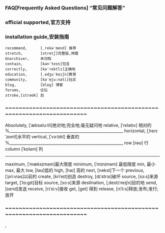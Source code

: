 ### FAQ[Frequently Asked Questions] “常见问题解答”


### official supported,官方支持
### installation guide,安装指南
```note
recommend,      [ˌrekəˈmend] 推荐
stretch,        [stretʃ]完整版,伸展
Unarchiver,     未归档
contain,        [kənˈteɪn]包含
correctly,      [kə'rektlɪ]正确地
education,      [ˌedʒuˈkeɪʃn]教育
community,      [kəˈmju:nəti]社区
blog,           [blɒg] 博客
forums,         论坛
stroke,[strəʊk] 划
```




### ~~~~~~~~~~~~~~~~~~~~~~~~~~~~~~~~~~~~~~~~~~~~~~~~~~~~~~~~~~~~~~~~~~~~~
Absolutely,     [ˈæbsəlu:tli]绝对地;完全地;毫无疑问地
relative,       [ˈrelətɪv]    相对的
%__________________________________________________________
horizontal,     [ˌhɒrɪˈzɒntl]水平的
vertical,       [ˈvɜ:tɪkl]   垂直的
%__________________________________________________________
row             [rəʊ]        行
column          [ˈkɒləm]     列
___________________________________________________________
maximum,        [ˈmæksɪməm]最大限度
minimum,        [ˈmɪnɪməm] 最低限度
min,            最小
max,            最大
low,            [ləʊ]低的
high,           [haɪ] 高的
next,           [nekst]下一个
previous,       [ˈpri:viəs]以前的
create,         [kriˈeɪt]创造
destroy,        [dɪˈstrɔɪ]破坏
source,         [sɔ:s]来源
target,         [ˈtɑ:gɪt]目标
source,         [sɔ:s]来源
destination,    [ˌdestɪˈneɪʃn]目的地
send,           [send]发送
receive,        [rɪˈsi:v]接收
get,            [get] 得到
release,        [rɪˈli:s]释放;发布;发行;放开
### ~~~~~~~~~~~~~~~~~~~~~~~~~~~~~~~~~~~~~~~~~~~~~~~~~~~~~~~~~~~~~~~~~~~~~



,
